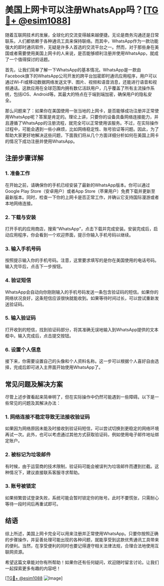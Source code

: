 # 美国上网卡可以注册WhatsApp吗？[[TG💪+ @esim1088](https://t.me/s/esim1088)]

随着互联网技术的发展，全球化的交流变得越来越便捷。无论是商务沟通还是日常联系，人们都依赖于各种通讯工具来保持联络。而其中，WhatsApp作为一款功能强大的即时通讯软件，无疑是许多人首选的交流平台之一。然而，对于那些身在美国或者需要使用美国上网卡的人来说，是否能够顺利注册并使用WhatsApp，就成了一个值得探讨的话题。

首先，让我们简单了解一下WhatsApp的基本情况。WhatsApp是一款由Facebook旗下的WhatsApp公司开发的跨平台加密即时通讯应用程序，用户可以通过Wi-Fi或移动数据网络发送文字、图片、视频和语音消息，还能进行语音和视频通话。这款应用在全球范围内拥有数亿活跃用户，几乎覆盖了所有主流操作系统，包括iOS、Android等。其最大的特点在于端到端加密，确保用户的隐私安全。

那么问题来了：如果你在美国使用一张当地的上网卡，是否能够成功注册并正常使用WhatsApp呢？答案是肯定的。理论上讲，只要你的设备具备网络连接能力，并且遵循了WhatsApp的注册流程，就完全可以正常使用该服务。不过，在实际操作过程中，可能会遇到一些小麻烦，比如网络稳定性、账号验证等问题。因此，为了帮助大家更好地解决这些问题，下面我们将从几个方面详细分析如何在美国上网卡的情况下成功注册并使用WhatsApp。

## 注册步骤详解

### 1. 准备工作

在开始之前，请确保你的手机已经安装了最新的WhatsApp版本。你可以通过Google Play Store（安卓用户）或者App Store（苹果用户）免费下载并更新至最新版本。同时，检查一下你的上网卡是否正常工作，并确认它支持国际漫游或者本地网络连接。

### 2. 下载与安装

打开手机的应用商店，搜索“WhatsApp”，点击下载并完成安装。安装完成后，启动应用程序，你会看到一个欢迎界面，提示你输入手机号码以继续。

### 3. 输入手机号码

按照提示输入你的手机号码。注意，这里要求填写的是你在美国使用的电话号码。输入完毕后，点击下一步按钮。

### 4. 验证短信

WhatsApp会自动向你刚刚输入的手机号码发送一条包含验证码的短信。如果你的网络状况良好，这条短信应该很快就能收到。如果等待时间过长，可以尝试重新发送验证码。

### 5. 输入验证码

打开收到的短信，找到验证码部分，将其准确无误地输入到WhatsApp提供的文本框中。输入完成后，点击提交按钮。

### 6. 设置个人信息

接下来，你需要设置自己的头像和个人资料名称。这一步可以根据个人喜好自由选择，完成后即可进入主界面开始使用WhatsApp了。

## 常见问题及解决方案

尽管上述步骤看起来简单明了，但在实际操作中仍然可能遇到一些障碍。以下是一些常见的问题及其解决办法：

### 1. 网络连接不稳定导致无法接收验证码

如果因为网络原因未能及时接收到验证码短信，可以尝试切换到更稳定的网络环境再试一次。此外，也可以考虑通过其他方式获取验证码，例如使用电子邮件地址绑定账户。

### 2. 被标记为垃圾邮件

有时候，由于运营商的技术限制，验证码可能会被误判为垃圾邮件而遭到拦截。这种情况下，建议直接联系客服寻求帮助。

### 3. 账号被锁定

如果频繁尝试登录失败，系统可能会暂时锁定你的账号。此时不要慌张，只需耐心等待一段时间后再重试即可。

## 结语

综上所述，美国上网卡完全可以用来注册并正常使用WhatsApp。只要你按照正确的步骤操作，并妥善处理可能出现的各种问题，就能享受到这款优秀通讯工具带来的便利。当然，在享受便利的同时也要记得遵守相关法律法规，合理合法地使用互联网资源。

希望这篇文章能对你有所帮助！如果你还有任何疑问，欢迎随时留言讨论。让我们一起探索更多有趣的内容吧！

[[TG💪+ @esim1088](https://t.me/s/esim1088) ![Image](https://i.postimg.cc/4NQfJmqS/Snipaste-2025-05-13-00-14-12.png)]